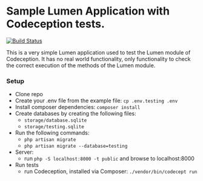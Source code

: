# Sample Lumen Application with Codeception tests.

[![Build Status](https://travis-ci.org/janhenkgerritsen/codeception-lumen-sample.svg?branch=master)](https://travis-ci.org/janhenkgerritsen/codeception-lumen-sample)

This is a very simple Lumen application used to test the Lumen module of Codeception. It has no real world functionality, only functionality to check the correct execution of the methods of the Lumen module.

### Setup

- Clone repo
- Create your .env file from the example file: `cp .env.testing .env`
- Install composer dependencies: `composer install`
- Create databases by creating the following files:
    - `storage/database.sqlite`
    - `storage/testing.sqlite`
- Run the following commands:
    - `php artisan migrate`
    - `php artisan migrate --database=testing`
- Server: 
  - run `php -S localhost:8000 -t public` and browse to localhost:8000
- Run tests
  - run Codeception, installed via Composer: `./vendor/bin/codecept run`
